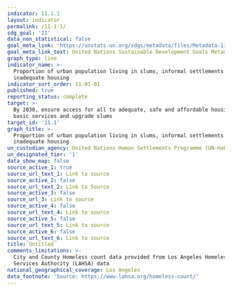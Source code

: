 ```yaml
---
indicator: 11.1.1
layout: indicator
permalink: /11-1-1/
sdg_goal: '11'
data_non_statistical: false
goal_meta_link: 'https://unstats.un.org/sdgs/metadata/files/Metadata-11-01-01.pdf'
goal_meta_link_text: United Nations Sustainable Development Goals Metadata (PDF 93.1 KB)
graph_type: line
indicator_name: >-
  Proportion of urban population living in slums, informal settlements or
  inadequate housing
indicator_sort_order: 11-01-01
published: true
reporting_status: complete
target: >-
  By 2030, ensure access for all to adequate, safe and affordable housing and
  basic services and upgrade slums
target_id: '11.1'
graph_title: >-
  Proportion of urban population living in slums, informal settlements or
  inadequate housing
un_custodian_agency: United Nations Human Settlements Programme (UN-Habitat)
un_designated_tier: '1'
data_show_map: false
source_active_1: true
source_url_text_1: Link to source
source_active_2: false
source_url_text_2: Link to Source
source_active_3: false
source_url_3: Link to source
source_active_4: false
source_url_text_4: Link to source
source_active_5: false
source_url_text_5: Link to source
source_active_6: false
source_url_text_6: Link to source
title: Untitled
comments_limitations: >-
  City and County Homeless count data provided from Los Angeles Homeless
  Services Authority (LAHSA) data
national_geographical_coverage: Los Angeles
data_footnote: 'Source: https://www.lahsa.org/homeless-count/'
---
```

